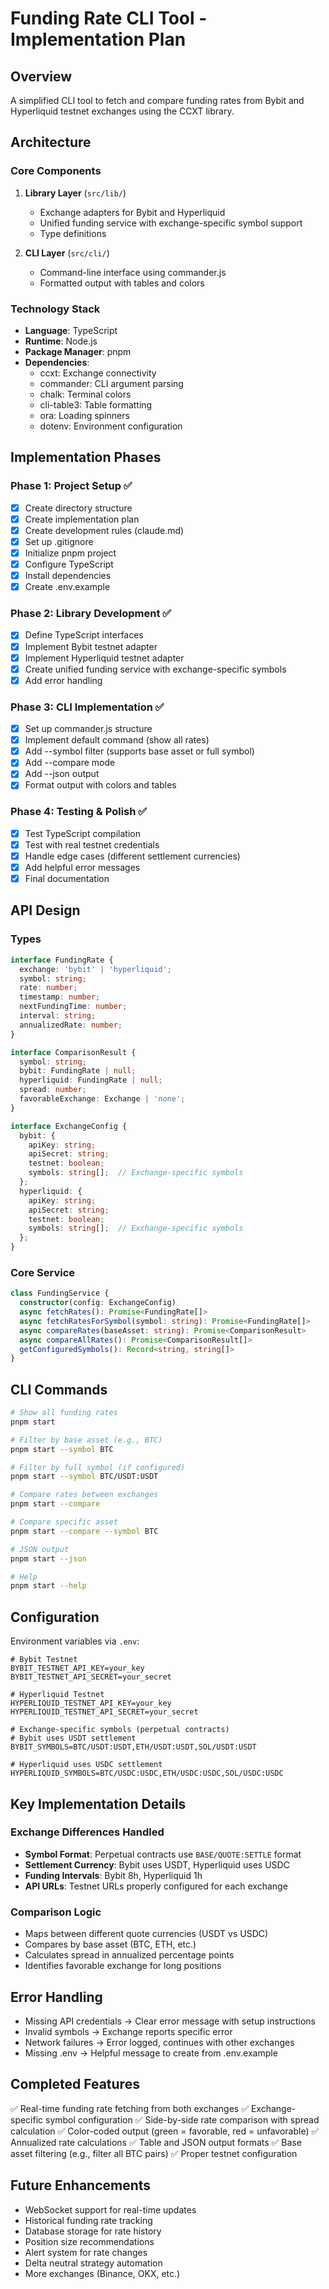 # Funding Rate CLI Tool - Implementation Plan

## Overview

A simplified CLI tool to fetch and compare funding rates from Bybit and Hyperliquid testnet exchanges using the CCXT library.

## Architecture

### Core Components

1. **Library Layer** (`src/lib/`)
   - Exchange adapters for Bybit and Hyperliquid
   - Unified funding service with exchange-specific symbol support
   - Type definitions

2. **CLI Layer** (`src/cli/`)
   - Command-line interface using commander.js
   - Formatted output with tables and colors

### Technology Stack

- **Language**: TypeScript
- **Runtime**: Node.js
- **Package Manager**: pnpm
- **Dependencies**:
  - ccxt: Exchange connectivity
  - commander: CLI argument parsing
  - chalk: Terminal colors
  - cli-table3: Table formatting
  - ora: Loading spinners
  - dotenv: Environment configuration

## Implementation Phases

### Phase 1: Project Setup ✅
- [x] Create directory structure
- [x] Create implementation plan
- [x] Create development rules (claude.md)
- [x] Set up .gitignore
- [x] Initialize pnpm project
- [x] Configure TypeScript
- [x] Install dependencies
- [x] Create .env.example

### Phase 2: Library Development ✅
- [x] Define TypeScript interfaces
- [x] Implement Bybit testnet adapter
- [x] Implement Hyperliquid testnet adapter
- [x] Create unified funding service with exchange-specific symbols
- [x] Add error handling

### Phase 3: CLI Implementation ✅
- [x] Set up commander.js structure
- [x] Implement default command (show all rates)
- [x] Add --symbol filter (supports base asset or full symbol)
- [x] Add --compare mode
- [x] Add --json output
- [x] Format output with colors and tables

### Phase 4: Testing & Polish ✅
- [x] Test TypeScript compilation
- [x] Test with real testnet credentials
- [x] Handle edge cases (different settlement currencies)
- [x] Add helpful error messages
- [x] Final documentation

## API Design

### Types
```typescript
interface FundingRate {
  exchange: 'bybit' | 'hyperliquid';
  symbol: string;
  rate: number;
  timestamp: number;
  nextFundingTime: number;
  interval: string;
  annualizedRate: number;
}

interface ComparisonResult {
  symbol: string;
  bybit: FundingRate | null;
  hyperliquid: FundingRate | null;
  spread: number;
  favorableExchange: Exchange | 'none';
}

interface ExchangeConfig {
  bybit: {
    apiKey: string;
    apiSecret: string;
    testnet: boolean;
    symbols: string[];  // Exchange-specific symbols
  };
  hyperliquid: {
    apiKey: string;
    apiSecret: string;
    testnet: boolean;
    symbols: string[];  // Exchange-specific symbols
  };
}
```

### Core Service
```typescript
class FundingService {
  constructor(config: ExchangeConfig)
  async fetchRates(): Promise<FundingRate[]>
  async fetchRatesForSymbol(symbol: string): Promise<FundingRate[]>
  async compareRates(baseAsset: string): Promise<ComparisonResult>
  async compareAllRates(): Promise<ComparisonResult[]>
  getConfiguredSymbols(): Record<string, string[]>
}
```

## CLI Commands

```bash
# Show all funding rates
pnpm start

# Filter by base asset (e.g., BTC)
pnpm start --symbol BTC

# Filter by full symbol (if configured)
pnpm start --symbol BTC/USDT:USDT

# Compare rates between exchanges
pnpm start --compare

# Compare specific asset
pnpm start --compare --symbol BTC

# JSON output
pnpm start --json

# Help
pnpm start --help
```

## Configuration

Environment variables via `.env`:
```
# Bybit Testnet
BYBIT_TESTNET_API_KEY=your_key
BYBIT_TESTNET_API_SECRET=your_secret

# Hyperliquid Testnet
HYPERLIQUID_TESTNET_API_KEY=your_key
HYPERLIQUID_TESTNET_API_SECRET=your_secret

# Exchange-specific symbols (perpetual contracts)
# Bybit uses USDT settlement
BYBIT_SYMBOLS=BTC/USDT:USDT,ETH/USDT:USDT,SOL/USDT:USDT

# Hyperliquid uses USDC settlement
HYPERLIQUID_SYMBOLS=BTC/USDC:USDC,ETH/USDC:USDC,SOL/USDC:USDC
```

## Key Implementation Details

### Exchange Differences Handled
- **Symbol Format**: Perpetual contracts use `BASE/QUOTE:SETTLE` format
- **Settlement Currency**: Bybit uses USDT, Hyperliquid uses USDC
- **Funding Intervals**: Bybit 8h, Hyperliquid 1h
- **API URLs**: Testnet URLs properly configured for each exchange

### Comparison Logic
- Maps between different quote currencies (USDT vs USDC)
- Compares by base asset (BTC, ETH, etc.)
- Calculates spread in annualized percentage points
- Identifies favorable exchange for long positions

## Error Handling

- Missing API credentials → Clear error message with setup instructions
- Invalid symbols → Exchange reports specific error
- Network failures → Error logged, continues with other exchanges
- Missing .env → Helpful message to create from .env.example

## Completed Features

✅ Real-time funding rate fetching from both exchanges
✅ Exchange-specific symbol configuration
✅ Side-by-side rate comparison with spread calculation
✅ Color-coded output (green = favorable, red = unfavorable)
✅ Annualized rate calculations
✅ Table and JSON output formats
✅ Base asset filtering (e.g., filter all BTC pairs)
✅ Proper testnet configuration

## Future Enhancements

- WebSocket support for real-time updates
- Historical funding rate tracking
- Database storage for rate history
- Position size recommendations
- Alert system for rate changes
- Delta neutral strategy automation
- More exchanges (Binance, OKX, etc.)